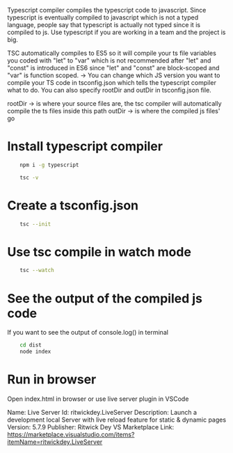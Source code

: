 Typescript compiler compiles the typescript code to javascript. Since typescript is eventually compiled to javascript which is not a typed language, people say that typescript is actually not typed since it is compiled to js. Use typescript if you are working in a team and the project is big.

TSC automatically compiles to ES5 so it will compile your ts file variables you coded with "let" to "var" which is not recommended after "let" and "const" is introduced in ES6 since "let" and "const" are block-scoped and "var" is function scoped. -> You can change which JS version you want to compile your TS code in tsconfig.json which tells the typescript compiler what to do. You can also specify rootDir and outDir in tsconfig.json file. 

rootDir -> is where your source files are, the tsc compiler will automatically compile the ts files inside this path
outDir -> is where the compiled js files' go

# Install typescript compiler

```bash
    npm i -g typescript
```

```bash
    tsc -v
```

# Create a tsconfig.json

```bash
    tsc --init
```

# Use tsc compile in watch mode

```bash
    tsc --watch
```

# See the output of the compiled js code

If you want to see the output of console.log() in terminal

```bash
    cd dist
    node index
```

# Run in browser

Open index.html in browser or use live server plugin in VSCode

Name: Live Server
Id: ritwickdey.LiveServer
Description: Launch a development local Server with live reload feature for static & dynamic pages
Version: 5.7.9
Publisher: Ritwick Dey
VS Marketplace Link: https://marketplace.visualstudio.com/items?itemName=ritwickdey.LiveServer


